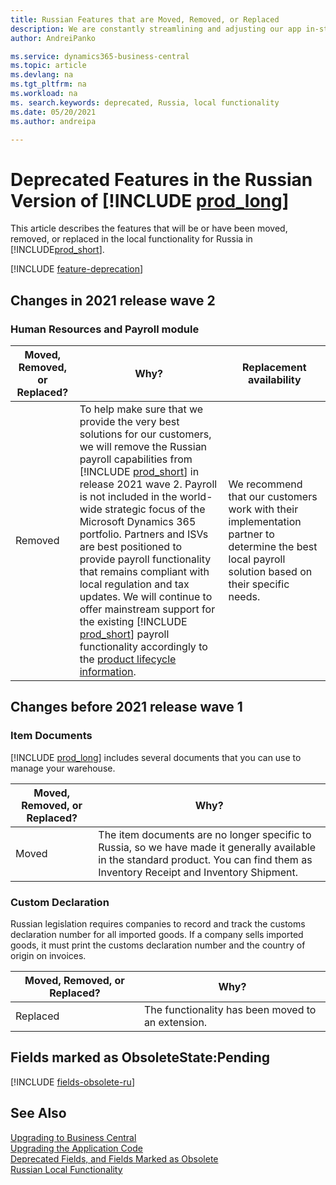 ```yaml
---
title: Russian Features that are Moved, Removed, or Replaced
description: We are constantly streamlining and adjusting our app in-step with market developments. Read about the features for Russia that we have moved, removed, or replaced.
author: AndreiPanko

ms.service: dynamics365-business-central
ms.topic: article
ms.devlang: na
ms.tgt_pltfrm: na
ms.workload: na
ms. search.keywords: deprecated, Russia, local functionality
ms.date: 05/20/2021
ms.author: andreipa

---
```


# Deprecated Features in the Russian Version of [!INCLUDE [prod_long](../includes/prod_long.md)]

This article describes the features that will be or have been moved, removed, or replaced in the local functionality for Russia in [!INCLUDE[prod_short](../includes/prod_short.md)].

[!INCLUDE [feature-deprecation](../includes/feature-deprecation.md)]

## Changes in 2021 release wave 2

### Human Resources and Payroll module

|Moved, Removed, or Replaced?|Why?|Replacement availability|
|----|----|----|
|Removed| To help make sure that we provide the very best solutions for our customers, we will remove the Russian payroll capabilities from [!INCLUDE [prod_short](../includes/prod_short.md)] in release 2021 wave 2. Payroll is not included in the world-wide strategic focus of the Microsoft Dynamics 365 portfolio. Partners and ISVs are best positioned to provide payroll functionality that remains compliant with local regulation and tax updates. We will continue to offer mainstream support for the existing [!INCLUDE [prod_short](../includes/prod_short.md)] payroll functionality accordingly to the [product lifecycle information](/lifecycle/products/?products=dynamics&terms=Business%20Central%20on-premises).|We recommend that our customers work with their implementation partner to determine the best local payroll solution based on their specific needs.|

## Changes before 2021 release wave 1

### Item Documents

[!INCLUDE [prod_long](../includes/prod_long.md)] includes several documents that you can use to manage your warehouse.  

|Moved, Removed, or Replaced?|Why?|
|----|----|
|Moved| The item documents are no longer specific to Russia, so we have made it generally available in the standard product. You can find them as Inventory Receipt and Inventory Shipment. |


### Custom Declaration
Russian legislation requires companies to record and track the customs declaration number for all imported goods. If a company sells imported goods, it must print the customs declaration number and the country of origin on invoices.

|Moved, Removed, or Replaced?|Why?|
|----|----|
|Replaced| The functionality has been moved to an extension. |

## Fields marked as ObsoleteState:Pending

[!INCLUDE [fields-obsolete-ru](../includes/fields-obsolete-ru.md)]

## See Also

[Upgrading to Business Central](upgrading-to-business-central.md)  
[Upgrading the Application Code](upgrading-the-application-code.md)  
[Deprecated Fields, and Fields Marked as Obsolete](deprecated-fields.md)  
[Russian Local Functionality](/dynamics365/business-central/LocalFunctionality/Russia/russia-local-functionality)  
